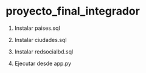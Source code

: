 # proyecto_final_integrador

1. Instalar paises.sql

2. Instalar ciudades.sql

3. Instalar redsocialbd.sql

4. Ejecutar desde app.py
